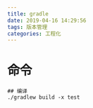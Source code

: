 ```yaml
---
title: gradle
date: 2019-04-16 14:29:56
tags: 版本管理
categories: 工程化
---
```




# 命令

```shell
## 编译
./gradlew build -x test

```

